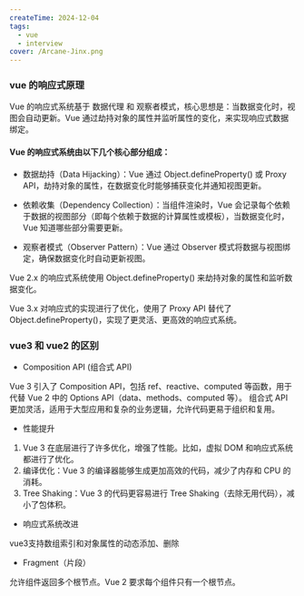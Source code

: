 ```yaml
---
createTime: 2024-12-04
tags:
  - vue
  - interview
cover: /Arcane-Jinx.png
---
```


### vue 的响应式原理

Vue 的响应式系统基于 数据代理 和 观察者模式，核心思想是：当数据变化时，视图会自动更新。Vue 通过劫持对象的属性并监听属性的变化，来实现响应式数据绑定。

#### Vue 的响应式系统由以下几个核心部分组成：

- 数据劫持（Data Hijacking）：Vue 通过 Object.defineProperty() 或 Proxy API，劫持对象的属性，在数据变化时能够捕获变化并通知视图更新。

- 依赖收集（Dependency Collection）：当组件渲染时，Vue 会记录每个依赖于数据的视图部分（即每个依赖于数据的计算属性或模板），当数据变化时，Vue 知道哪些部分需要更新。

- 观察者模式（Observer Pattern）：Vue 通过 Observer 模式将数据与视图绑定，确保数据变化时自动更新视图。

Vue 2.x 的响应式系统使用 Object.defineProperty() 来劫持对象的属性和监听数据变化。

Vue 3.x 对响应式的实现进行了优化，使用了 Proxy API 替代了 Object.defineProperty()，实现了更灵活、更高效的响应式系统。

### vue3 和 vue2 的区别

- Composition API (组合式 API)

Vue 3 引入了 Composition API，包括 ref、reactive、computed 等函数，用于代替 Vue 2 中的 Options API（data、methods、computed 等）。
组合式 API 更加灵活，适用于大型应用和复杂的业务逻辑，允许代码更易于组织和复用。

- 性能提升

1. Vue 3 在底层进行了许多优化，增强了性能。比如，虚拟 DOM 和响应式系统都进行了优化。
2. 编译优化：Vue 3 的编译器能够生成更加高效的代码，减少了内存和 CPU 的消耗。
3. Tree Shaking：Vue 3 的代码更容易进行 Tree Shaking（去除无用代码），减小了包体积。

- 响应式系统改进

vue3支持数组索引和对象属性的动态添加、删除

- Fragment（片段）

允许组件返回多个根节点。Vue 2 要求每个组件只有一个根节点。